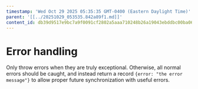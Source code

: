 ```yaml
---
timestamp: 'Wed Oct 29 2025 05:35:35 GMT-0400 (Eastern Daylight Time)'
parent: '[[../20251029_053535.842a89f1.md]]'
content_id: db39d9517e9bc7a9f0091cf2802a5aaa710248b26a19043ebddbc00ba067bc70
---
```


# Error handling

Only throw errors when they are truly exceptional. Otherwise, all normal errors should be caught, and instead return a record `{error: "the error message"}` to allow proper future synchronization with useful errors.

